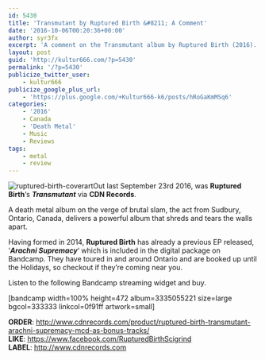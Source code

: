 ```yaml
---
id: 5430
title: 'Transmutant by Ruptured Birth &#8211; A Comment'
date: '2016-10-06T00:20:36+00:00'
author: syr3fx
excerpt: 'A comment on the Transmutant album by Ruptured Birth (2016).'
layout: post
guid: 'http://kultur666.com/?p=5430'
permalink: '/?p=5430'
publicize_twitter_user:
    - kultur666
publicize_google_plus_url:
    - 'https://plus.google.com/+Kultur666-k6/posts/hRoGaKmMSq6'
categories:
    - '2016'
    - Canada
    - 'Death Metal'
    - Music
    - Reviews
tags:
    - metal
    - review
---
```


![ruptured-birth-coverart](http://localhost:8080/wp-content/uploads/2016/10/ruptured-birth-coverart.jpg)Out last September 23rd 2016, was **Ruptured Birth**‘s ***Transmutant*** via **CDN Records**.

A death metal album on the verge of brutal slam, the act from Sudbury, Ontario, Canada, delivers a powerful album that shreds and tears the walls apart.

Having formed in 2014, **Ruptured Birth** has already a previous EP released, ‘***Arachni Supremacy***‘ which is included in the digital package on Bandcamp. They have toured in and around Ontario and are booked up until the Holidays, so checkout if they’re coming near you.

Listen to the following Bandcamp streaming widget and buy.

\[bandcamp width=100% height=472 album=3335055221 size=large bgcol=333333 linkcol=0f91ff artwork=small\]

**ORDER**: <http://www.cdnrecords.com/product/ruptured-birth-transmutant-arachni-supremacy-mcd-as-bonus-tracks/>  
**LIKE**: <https://www.facebook.com/RupturedBirthScigrind>  
**LABEL**: <http://www.cdnrecords.com>